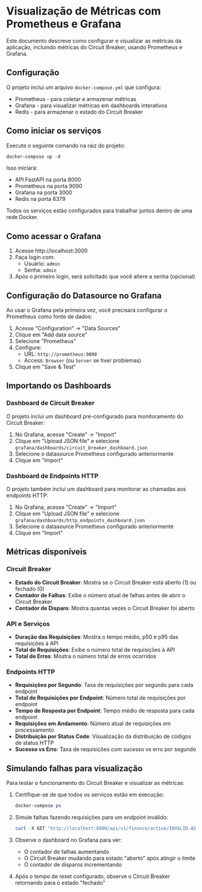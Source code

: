 # Visualização de Métricas com Prometheus e Grafana

Este documento descreve como configurar e visualizar as métricas da aplicação, incluindo métricas do Circuit Breaker, usando Prometheus e Grafana.

## Configuração

O projeto inclui um arquivo `docker-compose.yml` que configura:
- Prometheus - para coletar e armazenar métricas
- Grafana - para visualizar métricas em dashboards interativos
- Redis - para armazenar o estado do Circuit Breaker

## Como iniciar os serviços

Execute o seguinte comando na raiz do projeto:

```powershell
docker-compose up -d
```

Isso iniciará:
- API FastAPI na porta 8000
- Prometheus na porta 9090
- Grafana na porta 3000
- Redis na porta 6379

Todos os serviços estão configurados para trabalhar juntos dentro de uma rede Docker.

## Como acessar o Grafana

1. Acesse http://localhost:3000
2. Faça login com:
   - Usuário: `admin`
   - Senha: `admin`
3. Após o primeiro login, será solicitado que você altere a senha (opcional)

## Configuração do Datasource no Grafana

Ao usar o Grafana pela primeira vez, você precisará configurar o Prometheus como fonte de dados:

1. Acesse "Configuration" -> "Data Sources"
2. Clique em "Add data source"
3. Selecione "Prometheus"
4. Configure:
   - URL: `http://prometheus:9090`
   - Access: `Browser` (ou `Server` se tiver problemas)
5. Clique em "Save & Test"

## Importando os Dashboards

### Dashboard de Circuit Breaker

O projeto inclui um dashboard pré-configurado para monitoramento do Circuit Breaker:

1. No Grafana, acesse "Create" -> "Import"
2. Clique em "Upload JSON file" e selecione `grafana/dashboards/circuit_breaker_dashboard.json`
3. Selecione o datasource Prometheus configurado anteriormente
4. Clique em "Import"

### Dashboard de Endpoints HTTP

O projeto também inclui um dashboard para monitorar as chamadas aos endpoints HTTP:

1. No Grafana, acesse "Create" -> "Import"
2. Clique em "Upload JSON file" e selecione `grafana/dashboards/http_endpoints_dashboard.json`
3. Selecione o datasource Prometheus configurado anteriormente
4. Clique em "Import"

## Métricas disponíveis

### Circuit Breaker
- **Estado do Circuit Breaker**: Mostra se o Circuit Breaker está aberto (1) ou fechado (0)
- **Contador de Falhas**: Exibe o número atual de falhas antes de abrir o Circuit Breaker
- **Contador de Disparo**: Mostra quantas vezes o Circuit Breaker foi aberto

### API e Serviços
- **Duração das Requisições**: Mostra o tempo médio, p50 e p95 das requisições à API
- **Total de Requisições**: Exibe o número total de requisições à API
- **Total de Erros**: Mostra o número total de erros ocorridos

### Endpoints HTTP
- **Requisições por Segundo**: Taxa de requisições por segundo para cada endpoint
- **Total de Requisições por Endpoint**: Número total de requisições por endpoint
- **Tempo de Resposta por Endpoint**: Tempo médio de resposta para cada endpoint
- **Requisições em Andamento**: Número atual de requisições em processamento
- **Distribuição por Status Code**: Visualização da distribuição de códigos de status HTTP
- **Sucesso vs Erro**: Taxa de requisições com sucesso vs erro por segundo

## Simulando falhas para visualização

Para testar o funcionamento do Circuit Breaker e visualizar as métricas:

1. Certifique-se de que todos os serviços estão em execução:
   ```powershell
   docker-compose ps
   ```

2. Simule falhas fazendo requisições para um endpoint inválido:
   ```powershell
   curl -X GET "http://localhost:8000/api/v1/finance/active/INVALID-ASSET"
   ```

3. Observe o dashboard no Grafana para ver:
   - O contador de falhas aumentando
   - O Circuit Breaker mudando para estado "aberto" após atingir o limite
   - O contador de disparos incrementando

4. Após o tempo de reset configurado, observe o Circuit Breaker retornando para o estado "fechado"
